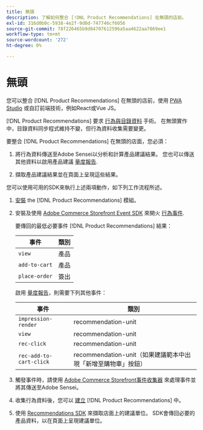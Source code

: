 ```yaml
---
title: 無頭
description: 了解如何整合 [!DNL Product Recommendations] 在無頭的店前。
exl-id: 316d0b0c-5938-4e2f-9d0d-747746cf6056
source-git-commit: 78f226465b9d84707612596a5aa4622aa7869ee1
workflow-type: tm+mt
source-wordcount: '272'
ht-degree: 0%

---
```


# 無頭

您可以整合 [!DNL Product Recommendations] 在無頭的店前，使用 [PWA Studio](https://developer.adobe.com/commerce/pwa-studio/) 或自訂前端技術，例如React或Vue JS。

[!DNL Product Recommendations] 要求 [行為與目錄資料](https://experienceleague.adobe.com/docs/commerce-merchant-services/product-recommendations/developer/development-overview.html) 手術。 在無頭實作中，目錄資料同步程式維持不變，但行為資料收集需要變更。

要整合 [!DNL Product Recommendations] 在無頭的店面，您必須：

1. 將行為資料傳送至Adobe Sensei以分析和計算產品建議結果。 您也可以傳送其他資料以啟用產品建議 [量度報告](workspace.md).

1. 擷取產品建議結果並在頁面上呈現這些結果。

您可以使用可用的SDK來執行上述兩項動作，如下列工作流程所述。

1. [安裝](install-configure.md) the [!DNL Product Recommendations] 模組。

1. 安裝及使用 [Adobe Commerce Storefront Event SDK](https://developer.adobe.com/commerce/services/shared-services/storefront-events/sdk/) 來開火 [行為事件](https://experienceleague.adobe.com/docs/commerce-merchant-services/product-recommendations/developer/events.html).

   要傳回的最低必要事件 [!DNL Product Recommendations] 結果：

   | 事件 | 類別 |
   |--- | ---|
   | `view` | 產品 |
   | `add-to-cart` | 產品 |
   | `place-order` | 簽出 |

   啟用 [量度報告](workspace.md)，則需要下列其他事件：

   | 事件 | 類別 |
   |--- | ---|
   | `impression-render` | recommendation-unit |
   | `view` | recommendation-unit |
   | `rec-click` | recommendation-unit |
   | `rec-add-to-cart-click` | recommendation-unit（如果建議範本中出現「新增至購物車」按鈕） |

1. 觸發事件時，請使用 [Adobe Commerce Storefront事件收集器](https://developer.adobe.com/commerce/services/shared-services/storefront-events/collector/) 來處理事件並將其傳送至Adobe Sensei。

1. 收集行為資料後，您可以 [建立](create.md) [!DNL Product Recommendations] 中。

1. 使用 [Recommendations SDK](https://developer.adobe.com/commerce/services/product-recommendations/) 來擷取店面上的建議單位。 SDK會傳回必要的產品資料，以在頁面上呈現建議單位。
